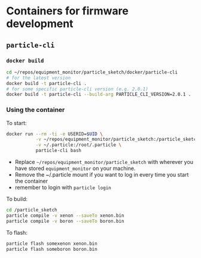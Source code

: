 # Containers for firmware development

## `particle-cli`

### `docker build`

``` bash
cd ~/repos/equipment_monitor/particle_sketch/docker/particle-cli
# for the latest version
docker build -t particle-cli .
# for some specific particle-cli version (e.g. 2.0.1)
docker build -t particle-cli --build-arg PARTICLE_CLI_VERSION=2.0.1 .
```

### Using the container

To start:

``` bash
docker run --rm -ti -e USERID=$UID \
           -v ~/repos/equipment_monitor/particle_sketch:/particle_sketch \
           -v ~/.particle:/root/.particle \
           particle-cli bash
```

- Replace `~/repos/equipment_monitor/particle_sketch` with wherever you have stored `equipment_monitor` on your machine.
- Remove the ~/.particle mount if you want to log in every time you start the container
- remember to login with `particle login`

To build:

```bash
cd /particle_sketch
particle compile -v xenon --saveTo xenon.bin
particle compile -v boron --saveTo boron.bin
```

To flash:

``` bash
particle flash somexenon xenon.bin
particle flash someboron boron.bin
```
